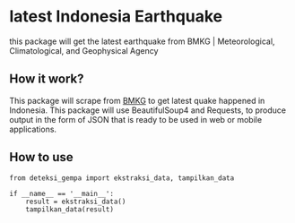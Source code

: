 # latest Indonesia Earthquake
this package will get the latest earthquake from BMKG | Meteorological, Climatological, and Geophysical Agency

## How it work?
This package will scrape from [BMKG](https://bmkg.go.id) to get latest quake happened in Indonesia.
This package will use BeautifulSoup4 and Requests, to produce output in the form of JSON that is ready to be used in web or mobile applications.

## How to use
```
from deteksi_gempa import ekstraksi_data, tampilkan_data

if __name__ == '__main__':
    result = ekstraksi_data()
    tampilkan_data(result)
```